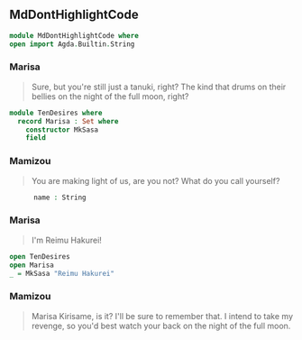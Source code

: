 ## MdDontHighlightCode

```agda
module MdDontHighlightCode where
open import Agda.Builtin.String
```

### Marisa

> Sure, but you're still just a tanuki, right?
> The kind that drums on their bellies on the night of the full moon, right?

```agda
module TenDesires where
  record Marisa : Set where
    constructor MkSasa
    field
```

### Mamizou

> You are making light of us, are you not? What do you call yourself?

```agda
      name : String
```

### Marisa

> I'm Reimu Hakurei!

```agda
open TenDesires
open Marisa
_ = MkSasa "Reimu Hakurei"
```

### Mamizou

> Marisa Kirisame, is it? I'll be sure to remember that.
> I intend to take my revenge, so you'd best watch your back on the night of the full moon.
